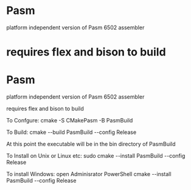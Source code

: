 # Pasm
platform independent version of Pasm 6502 assembler

requires flex and bison to build
=======
# Pasm
platform independent version of Pasm 6502 assembler

requires flex and bison to build

To Confgure:
cmake -S CMakePasm -B PasmBuild

To Build:
cmake --build PasmBuild --config Release

At this point the executable will be in the bin directory of PasmBuild

To Install on Unix or Linux etc:
sudo cmake --install PasmBuild --config Release

To install Windows:
open Adminisrator PowerShell
cmake --install PasmBuild --config Release



